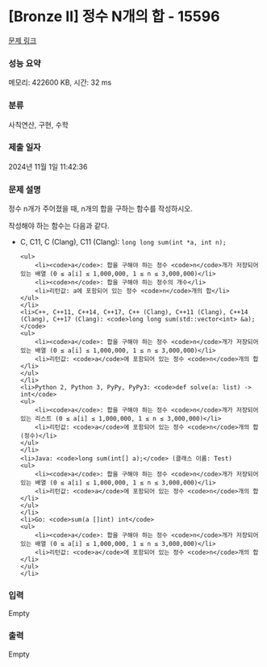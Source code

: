 # [Bronze II] 정수 N개의 합 - 15596 

[문제 링크](https://www.acmicpc.net/problem/15596) 

### 성능 요약

메모리: 422600 KB, 시간: 32 ms

### 분류

사칙연산, 구현, 수학

### 제출 일자

2024년 11월 1일 11:42:36

### 문제 설명

<p>정수 n개가 주어졌을 때, n개의 합을 구하는 함수를 작성하시오.</p>

<p>작성해야 하는 함수는 다음과 같다.</p>

<ul>
	<li>C, C11, C (Clang), C11 (Clang): <code>long long sum(int *a, int n);</code>

	<ul>
		<li><code>a</code>: 합을 구해야 하는 정수 <code>n</code>개가 저장되어 있는 배열 (0 ≤ a[i] ≤ 1,000,000, 1 ≤ n ≤ 3,000,000)</li>
		<li><code>n</code>: 합을 구해야 하는 정수의 개수</li>
		<li>리턴값: a에 포함되어 있는 정수 <code>n</code>개의 합</li>
	</ul>
	</li>
	<li>C++, C++11, C++14, C++17, C++ (Clang), C++11 (Clang), C++14 (Clang), C++17 (Clang): <code>long long sum(std::vector<int> &a);</code>
	<ul>
		<li><code>a</code>: 합을 구해야 하는 정수 <code>n</code>개가 저장되어 있는 배열 (0 ≤ a[i] ≤ 1,000,000, 1 ≤ n ≤ 3,000,000)</li>
		<li>리턴값: <code>a</code>에 포함되어 있는 정수 <code>n</code>개의 합</li>
	</ul>
	</li>
	<li>Python 2, Python 3, PyPy, PyPy3: <code>def solve(a: list) -> int</code>
	<ul>
		<li><code>a</code>: 합을 구해야 하는 정수 <code>n</code>개가 저장되어 있는 리스트 (0 ≤ a[i] ≤ 1,000,000, 1 ≤ n ≤ 3,000,000)</li>
		<li>리턴값: <code>a</code>에 포함되어 있는 정수 <code>n</code>개의 합 (정수)</li>
	</ul>
	</li>
	<li>Java: <code>long sum(int[] a);</code> (클래스 이름: Test)
	<ul>
		<li><code>a</code>: 합을 구해야 하는 정수 <code>n</code>개가 저장되어 있는 배열 (0 ≤ a[i] ≤ 1,000,000, 1 ≤ n ≤ 3,000,000)</li>
		<li>리턴값: <code>a</code>에 포함되어 있는 정수 <code>n</code>개의 합</li>
	</ul>
	</li>
	<li>Go: <code>sum(a []int) int</code>
	<ul>
		<li><code>a</code>: 합을 구해야 하는 정수 <code>n</code>개가 저장되어 있는 배열 (0 ≤ a[i] ≤ 1,000,000, 1 ≤ n ≤ 3,000,000)</li>
		<li>리턴값: <code>a</code>에 포함되어 있는 정수 <code>n</code>개의 합</li>
	</ul>
	</li>
</ul>

### 입력 

 Empty

### 출력 

 Empty

